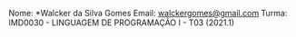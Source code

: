 Nome: *Walcker da Silva Gomes
Email: walckergomes@gmail.com
Turma: IMD0030 - LINGUAGEM DE PROGRAMAÇÃO I - T03 (2021.1)
